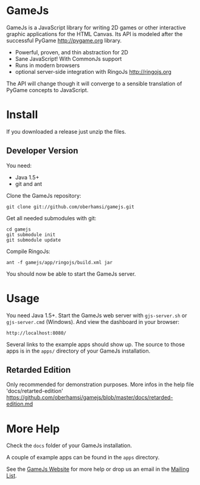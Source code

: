 GameJs
=======

GameJs is a JavaScript library for writing 2D games or other interactive graphic applications for the HTML Canvas. Its API is modeled after the successful PyGame <http://pygame.org> library.

  * Powerful, proven, and thin abstraction for 2D
  * Sane JavaScript! With CommonJs support
  * Runs in modern browsers
  * optional server-side integration with RingoJs <http://ringojs.org>

The API will change though it will converge to a sensible translation of PyGame concepts to JavaScript.

Install
========

If you downloaded a release just unzip the files.

Developer Version
----------------------------------

You need:

  * Java 1.5+
  * git and ant

Clone the GameJs repository:

    git clone git://github.com/oberhamsi/gamejs.git

Get all needed submodules with git:

    cd gamejs
    git submodule init
    git submodule update

Compile RingoJs:

    ant -f gamejs/app/ringojs/build.xml jar

You should now be able to start the GameJs server.

Usage
=========

You need Java 1.5+. Start the GameJs web server with `gjs-server.sh` or `gjs-server.cmd` (Windows). And view the dashboard in your browser:

    http://localhost:8080/

Several links to the example apps should show up. The source to those apps is in the `apps/` directory of your GameJs installation.

Retarded Edition
------------------

Only recommended for demonstration purposes. More infos in the help file 'docs/retarted-edition' <https://github.com/oberhamsi/gamejs/blob/master/docs/retarded-edition.md>

More Help
===========

Check the `docs` folder of your GameJs installation.

A couple of example apps can be found in the `apps` directory.

See the [GameJs Website](http://gamejs.org) for more help or drop us an email in the [Mailing List](http://groups.google.com/group/gamejs).
